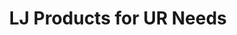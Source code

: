 ---
title: "LJ Products for UR Needs"
url: /zamboanga-city/lj-products-for-ur-needs/
shop: Supermarkt
---
